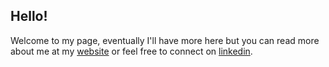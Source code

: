 ## Hello!

Welcome to my page, eventually I'll have more here but you can read more about me at my
[website](https://jpastern.dev) or feel free to connect on [linkedin](https://www.linkedin.com/in/joshuapastern/).
